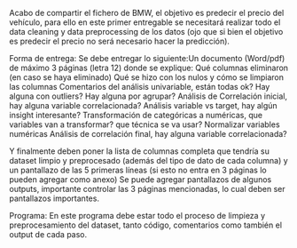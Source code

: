 Acabo de compartir el fichero de BMW, el objetivo es predecir el precio del vehículo, para ello en este primer entregable se necesitará realizar todo el data cleaning y data preprocessing de los datos (ojo que si bien el objetivo es predecir el precio no será necesario hacer la predicción).

Forma de entrega: Se debe entregar lo siguiente:Un documento (Word/pdf) de máximo 3 páginas (letra 12) donde se explique: Qué columnas eliminaron (en caso se haya eliminado) Qué se hizo con los nulos y cómo se limpiaron las columnas Comentarios del análisis univariable, están todas ok? Hay alguna con outliers? Hay alguna por agrupar? Análisis de Correlación inicial, hay alguna variable correlacionada? Análisis variable vs target, hay algún insight interesante? Transformación de categóricas a numéricas, que variables van a transformar? que técnica se va usar? Normalizar variables numéricas Análisis de correlación final, hay alguna variable correlacionada?

Y finalmente deben poner la lista de columnas completa que tendría su dataset limpio y preprocesado (además del tipo de dato de cada columna) y un pantallazo de las 5 primeras líneas (si esto no entra en 3 páginas lo pueden agregar como anexo) Se puede agregar pantallazos de algunos outputs, importante controlar las 3 páginas mencionadas, lo cual deben ser pantallazos importantes.

Programa: En este programa debe estar todo el proceso de limpieza y preprocesamiento del dataset, tanto código, comentarios como también el output de cada paso.
